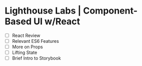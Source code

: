 # Lighthouse Labs | Component-Based UI w/React

* [ ] React Review
* [ ] Relevant ES6 Features
* [ ] More on Props
* [ ] Lifting State
* [ ] Brief Intro to Storybook
